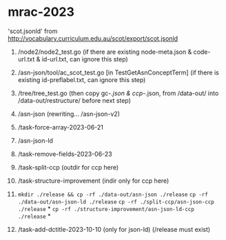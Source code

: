 # mrac-2023

'scot.jsonld' from <http://vocabulary.curriculum.edu.au/scot/export/scot.jsonld>

1. /node2/node2_test.go (if there are existing node-meta.json & code-url.txt &
   id-url.txt, can ignore this step)

2. /asn-json/tool/ac_scot_test.go [in TestGetAsnConceptTerm] (if there is
   existing id-preflabel.txt, can ignore this step)

3. /tree/tree_test.go (then copy gc-_.json & ccp-_.json, from /data-out/ into
   /data-out/restructure/ before next step)

4. /asn-json (rewriting... /asn-json-v2)

5. /task-force-array-2023-06-21

<!-- 5. /task-remove-fields-2023-06-22 -->

7. /asn-json-ld

8. /task-remove-fields-2023-06-23

9. /task-split-ccp (outdir for ccp here)

10. /task-structure-improvement (indir only for ccp here)

11. `mkdir ./release && cp -rf ./data-out/asn-json ./release`
    `cp -rf ./data-out/asn-json-ld ./release`
    `cp -rf ./split-ccp/asn-json-ccp ./release` *
    `cp -rf ./structure-improvement/asn-json-ld-ccp ./release` *

12. /task-add-dctitle-2023-10-10 (only for json-ld) (/release must exist)
